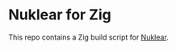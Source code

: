 # Nuklear for Zig

This repo contains a Zig build script for [Nuklear].

[Nuklear]: https://github.com/Immediate-Mode-UI/Nuklear/
